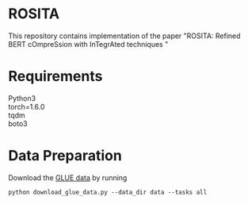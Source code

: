 ROSITA
========
This repository contains implementation of the paper "ROSITA: Refined BERT cOmpreSsion with InTegrAted techniques
"

Requirements
========
Python3 <br />
torch=1.6.0 <br />
tqdm <br />
boto3 <br />

Data Preparation
========
Download the [GLUE data](https://gluebenchmark.com/tasks) by running 
```
python download_glue_data.py --data_dir data --tasks all
```
